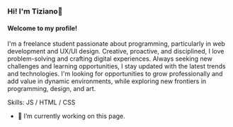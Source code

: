 
### Hi! I'm Tiziano👋
#### Welcome to my profile!
I'm a freelance student passionate about programming, particularly in web development and UX/UI design. Creative, proactive, and disciplined, I love problem-solving and crafting digital experiences. Always seeking new challenges and learning opportunities, I stay updated with the latest trends and technologies. I'm looking for opportunities to grow professionally and add value in dynamic environments, while exploring new frontiers in programming, design, and art.

Skills:  JS / HTML / CSS

- 🔭 I’m currently working on this page. 





